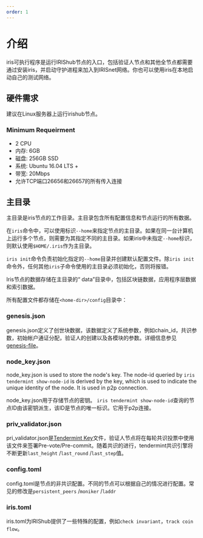 ```yaml
---
order: 1
---
```


# 介绍

iris可执行程序是运行IRIShub节点的入口，包括验证人节点和其他全节点都需要通过安装iris，并启动守护进程来加入到IRISnet网络。你也可以使用iris在本地启动自己的测试网络。


## 硬件需求

建议在Linux服务器上运行irishub节点。

### Minimum Requeirment

- 2 CPU
- 内存: 6GB
- 磁盘: 256GB SSD
- 系统: Ubuntu 16.04 LTS +
- 带宽: 20Mbps
- 允许TCP端口26656和26657的所有传入连接

## 主目录

主目录是iris节点的工作目录。主目录包含所有配置信息和节点运行的所有数据。

在`iris`命令中，可以使用标识`--home`来指定节点的主目录。如果在同一台计算机上运行多个节点，则需要为其指定不同的主目录。如果iris中未指定`--home`标识，则默认使用`$HOME/.iris`作为主目录。

`iris init`命令负责初始化指定的`--home`目录并创建默认配置文件。除`iris init`命令外，任何其他`iris`子命令使用的主目录必须初始化，否则将报错。

Iris节点的数据存储在主目录的“ data”目录中，包括区块链数据，应用程序层数据和索引数据。

所有配置文件都存储在`<home-dir>/config`目录中：

### genesis.json

genesis.json定义了创世块数据，该数据定义了系统参数，例如chain_id，共识参数，初始帐户通证分配，验证人的创建以及各模块的参数。详细信息参见[genesis-file](../concepts/genesis-file.md)。

### node_key.json

node_key.json is used to store the node's key. The node-id queried by `iris tendermint show-node-id` is derived by the key, which is used to indicate the unique identity of the node. It is used in p2p connection.

node_key.json用于存储节点的密钥。 `iris tendermint show-node-id`查询的节点ID由该密钥派生，该ID是节点的唯一标识。它用于p2p连接。

### priv_validator.json

pri_validator.json是[Tendermint Key](../concepts/validator-faq.md#tendermint-key)文件，验证人节点将在每轮共识投票中使用该文件来签署Pre-vote/Pre-commit。随着共识的进行，tendermint共识引擎将不断更新`last_height` /`last_round` /`last_step`值。

### config.toml

config.toml是节点的非共识配置。不同的节点可以根据自己的情况进行配置。常见的修改是`persistent_peers` /`moniker` /`laddr`

### iris.toml

iris.toml为IRIShub提供了一些特殊的配置，例如`check invariant`，`track coin flow`。
